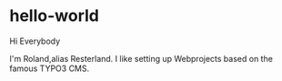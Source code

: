 # hello-world
Hi Everybody

I'm Roland,alias Resterland. I like setting up Webprojects based on the famous TYPO3 CMS.
